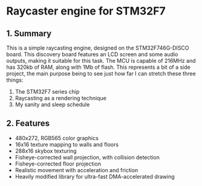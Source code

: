 # Raycaster engine for STM32F7
## 1. Summary
This is a simple raycasting engine, designed on the STM32F746G-DISCO board. This discovery board features an LCD screen and some audio outputs, making it suitable for this task. The MCU is capable of 216MHz and has 320kb of RAM, along with 1Mb of flash. This represents a bit of a side project, the main purpose being to see just how far I can stretch these three things:

1. The STM32F7 series chip
2. Raycasting as a rendering technique
3. My sanity and sleep schedule

## 2. Features

- 480x272, RGB565 color graphics
- 16x16 texture mapping to walls and floors
- 288x16 skybox texturing
- Fisheye-corrected wall projection, with collision detection
- Fisheye-corrected floor projection
- Realistic movement with acceleration and friction
- Heavily modified library for ultra-fast DMA-accelerated drawing
